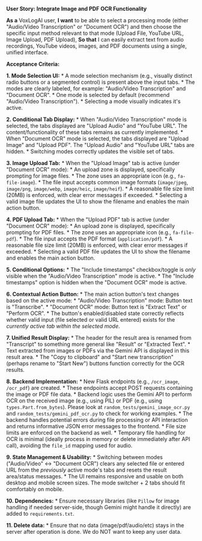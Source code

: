 **User Story: Integrate Image and PDF OCR Functionality**

**As a** VoxLogAI user,
**I want** to be able to select a processing mode (either "Audio/Video Transcription" or "Document OCR") and then choose the specific input method relevant to that mode (Upload File, YouTube URL, Image Upload, PDF Upload),
**So that** I can easily extract text from audio recordings, YouTube videos, images, and PDF documents using a single, unified interface.

**Acceptance Criteria:**

**1. Mode Selection UI:**
    *   A mode selection mechanism (e.g., visually distinct radio buttons or a segmented control) is present above the input tabs.
    *   The modes are clearly labeled, for example: "Audio/Video Transcription" and "Document OCR".
    *   One mode is selected by default (recommend "Audio/Video Transcription").
    *   Selecting a mode visually indicates it's active.

**2. Conditional Tab Display:**
    *   When "Audio/Video Transcription" mode is selected, the tabs displayed are "Upload Audio" and "YouTube URL". The content/functionality of these tabs remains as currently implemented.
    *   When "Document OCR" mode is selected, the tabs displayed are "Upload Image" and "Upload PDF". The "Upload Audio" and "YouTube URL" tabs are hidden.
    *   Switching modes correctly updates the visible set of tabs.

**3. Image Upload Tab:**
    *   When the "Upload Image" tab is active (under "Document OCR" mode):
        *   An upload zone is displayed, specifically prompting for image files.
        *   The zone uses an appropriate icon (e.g., `fa-file-image`).
        *   The file input accepts common image formats (`image/jpeg`, `image/png`, `image/webp`, `image/heic`, `image/heif`).
        *   A reasonable file size limit (20MB) is enforced, with clear error messages if exceeded.
        *   Selecting a valid image file updates the UI to show the filename and enables the main action button.

**4. PDF Upload Tab:**
    *   When the "Upload PDF" tab is active (under "Document OCR" mode):
        *   An upload zone is displayed, specifically prompting for PDF files.
        *   The zone uses an appropriate icon (e.g., `fa-file-pdf`).
        *   The file input accepts the PDF format (`application/pdf`).
        *   A reasonable file size limit (20MB) is enforced, with clear error messages if exceeded.
        *   Selecting a valid PDF file updates the UI to show the filename and enables the main action button.

**5. Conditional Options:**
    *   The "Include timestamps" checkbox/toggle is *only* visible when the "Audio/Video Transcription" mode is active.
    *   The "Include timestamps" option is hidden when the "Document OCR" mode is active.

**6. Contextual Action Button:**
    *   The main action button's text changes based on the active mode:
        *   "Audio/Video Transcription" mode: Button text is "Transcribe".
        *   "Document OCR" mode: Button text is "Extract Text" or "Perform OCR".
    *   The button's enabled/disabled state correctly reflects whether valid input (file selected or valid URL entered) exists for the *currently active tab within the selected mode*.

**7. Unified Result Display:**
    *   The header for the result area is renamed from "Transcript" to something more general like "Result" or "Extracted Text".
    *   Text extracted from images or PDFs via the Gemini API is displayed in this result area.
    *   The "Copy to clipboard" and "Start new transcription" (perhaps rename to "Start New") buttons function correctly for the OCR results.

**8. Backend Implementation:**
    *   New Flask endpoints (e.g., `/ocr_image`, `/ocr_pdf`) are created.
    *   These endpoints accept POST requests containing the image or PDF file data.
    *   Backend logic uses the Gemini API to perform OCR on the received image (e.g., using PIL) or PDF (e.g., using `types.Part.from_bytes`). Please look at `random_tests/gemini_image_ocr.py` and `random_tests/gemini_pdf_ocr.py` to check for working examples.
    *   The backend handles potential errors during file processing or API interaction and returns informative JSON error messages to the frontend.
    *   File size limits are enforced on the backend as well.
    *   Temporary file handling for OCR is minimal (ideally process in memory or delete immediately after API call), avoiding the `file_id` mapping used for audio.

**9. State Management & Usability:**
    *   Switching between modes ("Audio/Video" <-> "Document OCR") clears any selected file or entered URL from the *previously* active mode's tabs and resets the result area/status messages.
    *   The UI remains responsive and usable on both desktop and mobile screen sizes. The mode switcher + 2 tabs should fit comfortably on mobile.

**10. Dependencies:**
    *   Ensure necessary libraries (like `Pillow` for image handling if needed server-side, though Gemini might handle it directly) are added to `requirements.txt`.

**11. Delete data:**
    *   Ensure that no data (image/pdf/audio/etc) stays in the server after operation is done. We do NOT want to keep any user data.
